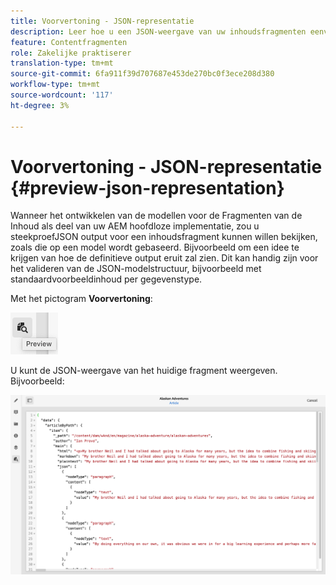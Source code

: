 ```yaml
---
title: Voorvertoning - JSON-representatie
description: Leer hoe u een JSON-weergave van uw inhoudsfragmenten eenvoudig kunt voorvertonen bij het implementeren van uw AEM oplossing zonder kop.
feature: Contentfragmenten
role: Zakelijke praktiserer
translation-type: tm+mt
source-git-commit: 6fa911f39d707687e453de270bc0f3ece208d380
workflow-type: tm+mt
source-wordcount: '117'
ht-degree: 3%

---
```



# Voorvertoning - JSON-representatie {#preview-json-representation}

Wanneer het ontwikkelen van de modellen voor de Fragmenten van de Inhoud als deel van uw AEM hoofdloze implementatie, zou u steekproefJSON output voor een inhoudsfragment kunnen willen bekijken, zoals die op een model wordt gebaseerd. Bijvoorbeeld om een idee te krijgen van hoe de definitieve output eruit zal zien. Dit kan handig zijn voor het valideren van de JSON-modelstructuur, bijvoorbeeld met standaardvoorbeeldinhoud per gegevenstype.

Met het pictogram **Voorvertoning**:

![Inhoudsfragmenteditor - tabblad Voorbeeld](assets/cfm-preview-01.png)

U kunt de JSON-weergave van het huidige fragment weergeven. Bijvoorbeeld:

![Content Fragment Editor - Voorvertoning van een fragment](assets/cfm-preview-02.png)